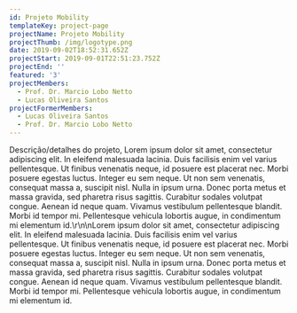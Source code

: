 ```yaml
---
id: Projeto Mobility
templateKey: project-page
projectName: Projeto Mobility
projectThumb: /img/logotype.png
date: 2019-09-02T18:52:31.652Z
projectStart: 2019-09-01T22:51:23.752Z
projectEnd: ''
featured: '3'
projectMembers:
  - Prof. Dr. Marcio Lobo Netto
  - Lucas Oliveira Santos
projectFormerMembers:
  - Lucas Oliveira Santos
  - Prof. Dr. Marcio Lobo Netto
---
```

Descrição/detalhes do projeto, Lorem ipsum dolor sit amet, consectetur adipiscing elit. In eleifend malesuada lacinia. Duis facilisis enim vel varius pellentesque. Ut finibus venenatis neque, id posuere est placerat nec. Morbi posuere egestas luctus. Integer eu sem neque. Ut non sem venenatis, consequat massa a, suscipit nisl. Nulla in ipsum urna. Donec porta metus et massa gravida, sed pharetra risus sagittis. Curabitur sodales volutpat congue. Aenean id neque quam. Vivamus vestibulum pellentesque blandit. Morbi id tempor mi. Pellentesque vehicula lobortis augue, in condimentum mi elementum id.\r\n\nLorem ipsum dolor sit amet, consectetur adipiscing elit. In eleifend malesuada lacinia. Duis facilisis enim vel varius pellentesque. Ut finibus venenatis neque, id posuere est placerat nec. Morbi posuere egestas luctus. Integer eu sem neque. Ut non sem venenatis, consequat massa a, suscipit nisl. Nulla in ipsum urna. Donec porta metus et massa gravida, sed pharetra risus sagittis. Curabitur sodales volutpat congue. Aenean id neque quam. Vivamus vestibulum pellentesque blandit. Morbi id tempor mi. Pellentesque vehicula lobortis augue, in condimentum mi elementum id.
